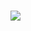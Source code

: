 
<h1 align="left">
  <img src="https://readme-typing-svg.herokuapp.com/?font=Courier&color=14f005&size50&center=true&vCenter=true&width=500&height=70&duration=6000&lines=Wake up,「μφ」...;The Github has you! ;Follow the black Octocat.">
</h1>

